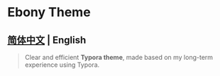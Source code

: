 # Ebony Theme

## [简体中文](/typora_theme_ebony/zh/) | English

> Clear and efficient **Typora theme**, made based on my long-term experience using Typora.